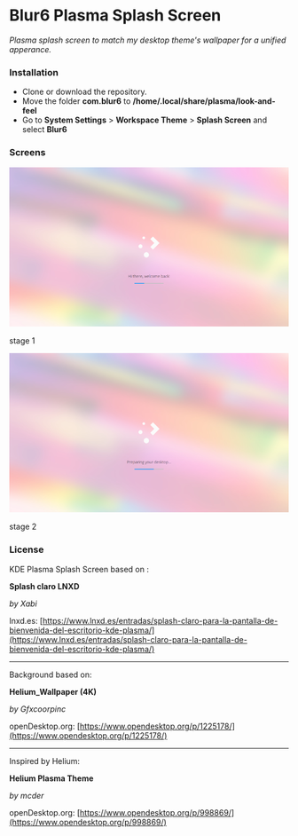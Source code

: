 Blur6 Plasma Splash Screen
==========================
*Plasma splash screen to match my desktop theme's wallpaper for a unified apperance.*

### Installation



* Clone or download the repository.
* Move the folder **com.blur6** to  **/home/.local/share/plasma/look-and-feel** 
* Go to **System Settings** > **Workspace Theme** > **Splash Screen** and select **Blur6**

### Screens
![stage 1 preview](/img/splash_Hi_there.png)



stage 1


![stage 2 preview](/img/splash_Preparing.png)



stage 2

### License

KDE Plasma Splash Screen based on :

**Splash claro LNXD**

*by Xabi*

lnxd.es: [https://www.lnxd.es/entradas/splash-claro-para-la-pantalla-de-bienvenida-del-escritorio-kde-plasma/](https://www.lnxd.es/entradas/splash-claro-para-la-pantalla-de-bienvenida-del-escritorio-kde-plasma/)

___

Background based on:

**Helium_Wallpaper (4K)** 

*by Gfxcoorpinc*

openDesktop.org: [https://www.opendesktop.org/p/1225178/](https://www.opendesktop.org/p/1225178/)

___

Inspired by Helium:

**Helium Plasma Theme**

*by mcder*

openDesktop.org: [https://www.opendesktop.org/p/998869/](https://www.opendesktop.org/p/998869/)